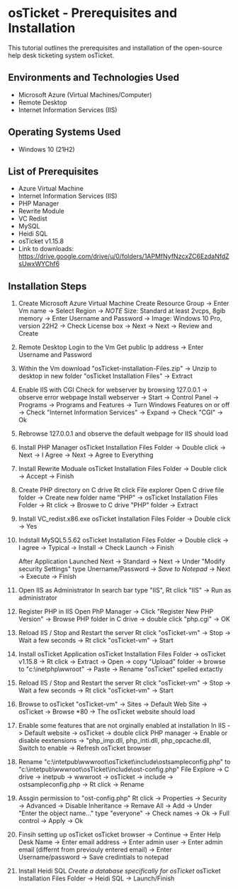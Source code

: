 
<h1>osTicket - Prerequisites and Installation</h1>
This tutorial outlines the prerequisites and installation of the open-source help desk ticketing system osTicket.<br />



<h2>Environments and Technologies Used</h2>

- Microsoft Azure (Virtual Machines/Computer)
- Remote Desktop
- Internet Information Services (IIS)

<h2>Operating Systems Used </h2>

- Windows 10</b> (21H2)

<h2>List of Prerequisites</h2>

- Azure Virtual Machine
- Internet Information Services (IIS)
- PHP Manager
- Rewrite Module
- VC Redist
- MySQL
- Heidi SQL
- osTicket v1.15.8
- Link to downloads: https://drive.google.com/drive/u/0/folders/1APMfNyfNzcxZC6EzdaNfdZsUwxWYChf6


<h2>Installation Steps</h2>

1. Create Microsoft Azure Virtual Machine
   Create Resource Group -> Enter Vm name -> Select Region -> *NOTE* Size: Standard at least 2vcps,  8gib memory -> Enter Username and Password -> Image: Windows 10 Pro, version 22H2 -> Check
   License box -> Next -> Next -> Review and Create

2. Remote Desktop Login  to the Vm
   Get public Ip address -> Enter Username and Password

3. Within the Vm download "osTicket-installation-Files.zip" -> Unzip to desktop in new folder "osTicket Installation Files" -> Extract

4. Enable IIS with CGI
   Check for webserver by browsing 127.0.0.1 -> observe error webpage
   Install webserver -> Start -> Control Panel -> Programs -> Programs and Features -> Turn Windows Features on or off -> Check "Internet Information Services" -> Expand -> Check "CGI" -> Ok

5. Rebrowse 127.0.0.1 and observe the default webpage for IIS should load

6. Install PHP Manager
   osTicket Installation Files Folder -> Double click -> Next -> I Agree -> Next -> Agree to Everything

7. Install Rewrite Moduale
   osTicket Installation Files Folder -> Double click -> Accept -> Finish

8. Create PHP directory on C drive
   Rt click File explorer Open C drive file folder -> Create new folder name "PHP" -> osTicket Installation Files Folder -> Rt click -> Broswe to C drive "PHP" folder -> Extract 

9. Install VC_redist.x86.exe
   osTicket Installation Files Folder -> Double click -> Yes

10. Indstall MySQL5.5.62
    osTicket Installation Files Folder -> Double click -> I agree -> Typical -> Install -> Check Launch -> Finish
    
    After Application Launched
    Next -> Standard -> Next -> Under "Modify security Settings" type Unername/Password -> *Save to Notepad* -> Next -> Execute -> Finish

11. Open IIS as Administrator
    In search bar type "IIS", Rt click "IIS" -> Run as administrator

12. Register PHP in IIS
    Open PhP Manager -> Click "Register New PHP Version" -> Browse PHP folder in C drive -> double click "php.cgi" -> OK

13. Reload IIS / Stop and Restart the server
    Rt click "osTicket-vm" -> Stop -> Wait a few seconds -> Rt click "osTicket-vm" -> Start

14. Install osTicket Application
    osTicket Installation Files Folder -> osTicket v1.15.8 -> Rt click -> Extract -> Open ->  copy "Upload" folder -> browse to "c:\inetphp\wwroot" -> Paste -> Rename "osTicket" spelled extactly

15. Reload IIS / Stop and Restart the server
    Rt click "osTicket-vm" -> Stop -> Wait a few seconds -> Rt click "osTicket-vm" -> Start

16. Browse to osTicket
    "osTicket-vm" -> Sites -> Default Web Site -> osTicket -> Browse *80 -> The osTicket website should load

17. Enable some features that are not orginally enabled at installation
    In IIS -> Default website -> osTicket -> double click PHP manager -> Enable or disable eextensions -> "php_imp.dll, php_inti.dll, php_opcache.dll, Switch to enable -> Refresh osTicket browser

18. Rename "c:\intetpub\wwwroot\osTicket\include\ostsampleconfig.php" to "c:\intetpub\wwwroot\osTicket\include\ost-config.php"
    File Explore -> C drive -> inetpub -> wwwroot -> osTicket -> include -> ostsampleconfig.php -> Rt click -> Rename

19. Assgin permission to "ost-config.php"
    Rt click -> Properties -> Security -> Advanced -> Disable Inheritance -> Remave All -> Add -> Under "Enter the object name..." type "everyone" -> Check names -> Ok -> Full control -> Apply -> Ok

20. Finsih setting up osTicket
    osTicket browser -> Continue -> Enter Help Desk Name -> Enter email address -> Enter admin user -> Enter admin email (differnt from previouly entered email) -> Enter Username/password -> Save credintials to notepad

21. Install Heidi SQL *Create a database specifically for osTicket*
    osTicket Installation Files Folder -> Heidi SQL -> Launch/Finish


